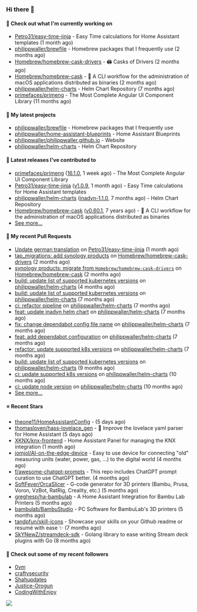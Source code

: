 ### Hi there 👋

#### 👷 Check out what I'm currently working on

- [Petro31/easy-time-jinja](https://github.com/Petro31/easy-time-jinja) - Easy Time calculations for Home Assistant templates (1 month ago)
- [philippwaller/brewfile](https://github.com/philippwaller/brewfile) - Homebrew packages that I frequently use (2 months ago)
- [Homebrew/homebrew-cask-drivers](https://github.com/Homebrew/homebrew-cask-drivers) - 🖨 Casks of Drivers (2 months ago)
- [Homebrew/homebrew-cask](https://github.com/Homebrew/homebrew-cask) - 🍻 A CLI workflow for the administration of macOS applications distributed as binaries (2 months ago)
- [philippwaller/helm-charts](https://github.com/philippwaller/helm-charts) - Helm Chart Repository (7 months ago)
- [primefaces/primeng](https://github.com/primefaces/primeng) - The Most Complete Angular UI Component Library (11 months ago)

#### 🌱 My latest projects

- [philippwaller/brewfile](https://github.com/philippwaller/brewfile) - Homebrew packages that I frequently use
- [philippwaller/home-assistant-blueprints](https://github.com/philippwaller/home-assistant-blueprints) - Home Assistant Blueprints
- [philippwaller/philippwaller.github.io](https://github.com/philippwaller/philippwaller.github.io) - Website
- [philippwaller/helm-charts](https://github.com/philippwaller/helm-charts) - Helm Chart Repository

#### 🔭 Latest releases I've contributed to

- [primefaces/primeng](https://github.com/primefaces/primeng) ([16.1.0](https://github.com/primefaces/primeng/releases/tag/16.1.0), 1 week ago) - The Most Complete Angular UI Component Library
- [Petro31/easy-time-jinja](https://github.com/Petro31/easy-time-jinja) ([v1.0.9](https://github.com/Petro31/easy-time-jinja/releases/tag/v1.0.9), 1 month ago) - Easy Time calculations for Home Assistant templates
- [philippwaller/helm-charts](https://github.com/philippwaller/helm-charts) ([inadyn-1.1.0](https://github.com/philippwaller/helm-charts/releases/tag/inadyn-1.1.0), 7 months ago) - Helm Chart Repository
- [Homebrew/homebrew-cask](https://github.com/Homebrew/homebrew-cask) ([v0.60.1](https://github.com/Homebrew/homebrew-cask/releases/tag/v0.60.1), 7 years ago) - 🍻 A CLI workflow for the administration of macOS applications distributed as binaries
- [See more...](https://github.com/philippwaller/philippwaller/blob/main/releases.md)

#### 🔨 My recent Pull Requests

- [Update german translation](https://github.com/Petro31/easy-time-jinja/pull/16) on [Petro31/easy-time-jinja](https://github.com/Petro31/easy-time-jinja) (1 month ago)
- [tap_migrations: add synology products](https://github.com/Homebrew/homebrew-cask-drivers/pull/3471) on [Homebrew/homebrew-cask-drivers](https://github.com/Homebrew/homebrew-cask-drivers) (2 months ago)
- [synology products: migrate from `Homebrew/homebrew-cask-drivers`](https://github.com/Homebrew/homebrew-cask/pull/146959) on [Homebrew/homebrew-cask](https://github.com/Homebrew/homebrew-cask) (2 months ago)
- [build: update list of supported kubernetes versions](https://github.com/philippwaller/helm-charts/pull/53) on [philippwaller/helm-charts](https://github.com/philippwaller/helm-charts) (4 months ago)
- [build: update list of supported kubernetes versions](https://github.com/philippwaller/helm-charts/pull/44) on [philippwaller/helm-charts](https://github.com/philippwaller/helm-charts) (7 months ago)
- [ci: refactor pipeline](https://github.com/philippwaller/helm-charts/pull/39) on [philippwaller/helm-charts](https://github.com/philippwaller/helm-charts) (7 months ago)
- [feat: update inadyn helm chart](https://github.com/philippwaller/helm-charts/pull/38) on [philippwaller/helm-charts](https://github.com/philippwaller/helm-charts) (7 months ago)
- [fix: change dependabot config file name](https://github.com/philippwaller/helm-charts/pull/32) on [philippwaller/helm-charts](https://github.com/philippwaller/helm-charts) (7 months ago)
- [feat: add dependabot configuration](https://github.com/philippwaller/helm-charts/pull/31) on [philippwaller/helm-charts](https://github.com/philippwaller/helm-charts) (7 months ago)
- [refactor: update supported k8s versions](https://github.com/philippwaller/helm-charts/pull/30) on [philippwaller/helm-charts](https://github.com/philippwaller/helm-charts) (7 months ago)
- [build: update list of supported kubernetes versions](https://github.com/philippwaller/helm-charts/pull/28) on [philippwaller/helm-charts](https://github.com/philippwaller/helm-charts) (9 months ago)
- [ci: update supported k8s versions](https://github.com/philippwaller/helm-charts/pull/27) on [philippwaller/helm-charts](https://github.com/philippwaller/helm-charts) (10 months ago)
- [ci: update node version](https://github.com/philippwaller/helm-charts/pull/26) on [philippwaller/helm-charts](https://github.com/philippwaller/helm-charts) (10 months ago)
- [See more...](https://github.com/philippwaller/philippwaller/blob/main/pull-requests.md)

#### ⭐ Recent Stars

- [theone11/HomeAssistantConfig](https://github.com/theone11/HomeAssistantConfig) -  (5 days ago)
- [thomasloven/hass-lovelace_gen](https://github.com/thomasloven/hass-lovelace_gen) - 🔹 Improve the lovelace yaml parser for Home Assistant (5 days ago)
- [XKNX/knx-frontend](https://github.com/XKNX/knx-frontend) - Home Assistant Panel for managing the KNX integration (1 month ago)
- [jomjol/AI-on-the-edge-device](https://github.com/jomjol/AI-on-the-edge-device) - Easy to use device for connecting &#34;old&#34; measuring units (water, power, gas, ...) to the digital world (4 months ago)
- [f/awesome-chatgpt-prompts](https://github.com/f/awesome-chatgpt-prompts) - This repo includes ChatGPT prompt curation to use ChatGPT better. (4 months ago)
- [SoftFever/OrcaSlicer](https://github.com/SoftFever/OrcaSlicer) - G-code generator for 3D printers (Bambu, Prusa, Voron, VzBot, RatRig, Creality, etc.) (5 months ago)
- [greghesp/ha-bambulab](https://github.com/greghesp/ha-bambulab) - A Home Assistant Integration for Bambu Lab Printers (5 months ago)
- [bambulab/BambuStudio](https://github.com/bambulab/BambuStudio) - PC Software for BambuLab&#39;s 3D printers (5 months ago)
- [tandpfun/skill-icons](https://github.com/tandpfun/skill-icons) - Showcase your skills on your Github readme or resumé with ease ✨ (7 months ago)
- [SkYNewZ/streamdeck-sdk](https://github.com/SkYNewZ/streamdeck-sdk) - Golang library to ease writing Stream deck plugins with Go (8 months ago)

#### 👯 Check out some of my recent followers

- [0vm](https://github.com/0vm)
- [craftysecurity](https://github.com/craftysecurity)
- [Shahupdates](https://github.com/Shahupdates)
- [Justice-Orogun](https://github.com/Justice-Orogun)
- [CodingWithEnjoy](https://github.com/CodingWithEnjoy)

![](https://hit.yhype.me/github/profile?user_id=1090452)

